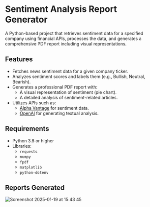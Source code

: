 # Sentiment Analysis Report Generator

A Python-based project that retrieves sentiment data for a specified company using financial APIs, processes the data, and generates a comprehensive PDF report including visual representations.

## Features
- Fetches news sentiment data for a given company ticker.
- Analyzes sentiment scores and labels them (e.g., Bullish, Neutral, Bearish).
- Generates a professional PDF report with:
  - A visual representation of sentiment (pie chart).
  - A detailed analysis of sentiment-related articles.
- Utilizes APIs such as:
  - [Alpha Vantage](https://www.alphavantage.co/) for sentiment data.
  - [OpenAI](https://openai.com/) for generating textual analysis.

## Requirements
- Python 3.8 or higher
- Libraries:
  - `requests`
  - `numpy`
  - `fpdf`
  - `matplotlib`
  - `python-dotenv`
    
## Reports Generated

![Screenshot 2025-01-19 at 15 43 45](https://github.com/user-attachments/assets/3e6b76e0-8515-4e88-b854-fb2cf861bcab)

